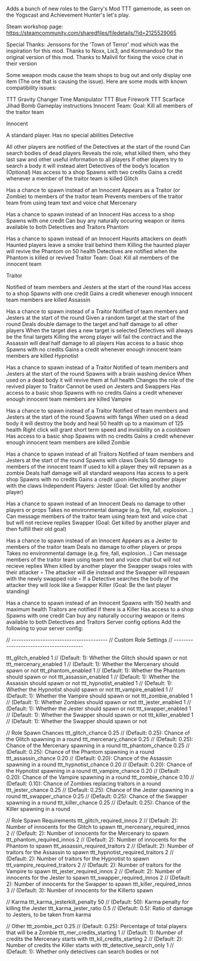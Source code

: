 Adds a bunch of new roles to the Garry's Mod TTT gamemode, as seen on the Yogscast and Achievement Hunter's let's play.

Steam workshop page: https://steamcommunity.com/sharedfiles/filedetails/?id=2125529065

Special Thanks:
Jenssons for the 'Town of Terror' mod which was the inspiration for this mod.
Thanks to Noxx, Lix3, and Kommandos0 for the original version of this mod.
Thanks to Malivil for fixing the voice chat in their version

Some weapon mods cause the team shops to bug out and only display one item (The one that is causing the issue). Here are some mods with known compatibility issues:

TTT Gravity Changer
Time Manipulator
TTT Blue Firework
TTT Scarface Jihad Bomb
Gameplay instructions
Innocent Team:
Goal: Kill all members of the traitor team

Innocent

A standard player. Has no special abilities
Detective

All other players are notified of the Detectives at the start of the round
Can search bodies of dead players
Reveals the role, what killed them, who they last saw and other useful information to all players
If other players try to search a body it will instead alert Detectives of the body’s location (Optional)
Has access to a shop
Spawns with two credits
Gains a credit whenever a member of the traitor team is killed
Glitch

Has a chance to spawn instead of an Innocent
Appears as a Traitor (or Zombie) to members of the traitor team
Prevents members of the traitor team from using team text and voice chat
Mercenary

Has a chance to spawn instead of an Innocent
Has access to a shop
Spawns with one credit
Can buy any naturally occuring weapon or items available to both Detectives and Traitors
Phantom

Has a chance to spawn instead of an Innocent
Haunts attackers on death
Haunted players leave a smoke trail behind them
Killing the haunted player will revive the Phantom on 50 health
Detectives are notified when the Phantom is killed or revived
Traitor Team:
Goal: Kill all members of the innocent team

Traitor

Notified of team members and Jesters at the start of the round
Has access to a shop
Spawns with one credit
Gains a credit whenever enough innocent team members are killed
Assassin

Has a chance to spawn instead of a Traitor
Notified of team members and Jesters at the start of the round
Given a random target at the start of the round
Deals double damage to the target and half damage to all other players
When the target dies a new target is selected
Detectives will always be the final targets
Killing the wrong player will fail the contract and the Assassin will deal half damage to all players
Has access to a basic shop
Spawns with no credits
Gains a credit whenever enough innocent team members are killed
Hypnotist

Has a chance to spawn instead of a Traitor
Notified of team members and Jesters at the start of the round
Spawns with a brain washing device
When used on a dead body it will revive them at full health
Changes the role of the revived player to Traitor
Cannot be used on Jesters and Swappers
Has access to a basic shop
Spawns with no credits
Gains a credit whenever enough innocent team members are killed
Vampire

Has a chance to spawn instead of a Traitor
Notified of team members and Jesters at the start of the round
Spawns with fangs
When used on a dead body it will destroy the body and heal 50 health up to a maximum of 125 health
Right click will grant short term speed and invisibility on a cooldown
Has access to a basic shop
Spawns with no credits
Gains a credit whenever enough innocent team members are killed
Zombie

Has a chance to spawn instead of all Traitors
Notified of team members and Jesters at the start of the round
Spawns with claws
Deals 50 damage to members of the innocent team
If used to kill a player they will repsawn as a zombie
Deals half damage will all standard weapons
Has access to a perk shop
Spawns with no credits
Gains a credit upon infecting another player with the claws
Independent Players:
Jester (Goal: Get killed by another player)

Has a chance to spawn instead of an Innocent
Deals no damage to other players or props
Takes no environmental damage (e.g. fire, fall, explosion...)
Can message members of the traitor team using team text and voice chat but will not recieve replies
Swapper (Goal: Get killed by another player and then fulfill their old goal)

Has a chance to spawn instead of an Innocent
Appears as a Jester to members of the traitor team
Deals no damage to other players or props
Takes no environmental damage (e.g. fire, fall, explosion...)
Can message members of the traitor team using team text and voice chat but will not recieve replies
When killed by another player the Swapper swaps roles with their attacker ◦ The attacker will die instead and the Swapper will respawn with the newly swapped role ◦ If a Detective searches the body of the attacker they will look like a Swapper
Killer (Goal: Be the last player standing)

Has a chance to spawn instead of an Innocent
Spawns with 150 health and maximum health
Traitors are notified if there is a Killer
Has access to a shop
Spawns with one credit
Can buy any naturally occuring weapon or items available to both Detectives and Traitors
Server config options
Add the following to your server config:

// ----------------------------------------
// Custom Role Settings
// ----------------------------------------

ttt_glitch_enabled    1 // (Default: 1): Whether the Glitch should spawn or not
ttt_mercenary_enabled 1 // (Default: 1): Whether the Mercenary should spawn or not
ttt_phantom_enabled   1 // (Default: 1): Whether the Phantom should spawn or not
ttt_assassin_enabled  1 // (Default: 1): Whether the Assassin should spawn or not
ttt_hypnotist_enabled 1 // (Default: 1): Whether the Hypnotist should spawn or not
ttt_vampire_enabled   1 // (Default: 1): Whether the Vampire should spawn or not
ttt_zombie_enabled    1 // (Default: 1): Whether Zombies should spawn or not
ttt_jester_enabled    1 // (Default: 1): Whether the Jester should spawn or not
ttt_swapper_enabled   1 // (Default: 1): Whether the Swapper should spawn or not
ttt_killer_enabled    1 // (Default: 1): Whether the Swapper should spawn or not

// Role Spawn Chances
ttt_glitch_chance    0.25 // (Default: 0.25): Chance of the Glitch spawning in a round
ttt_mercenary_chance 0.25 // (Default: 0.25): Chance of the Mercenary spawning in a round
ttt_phantom_chance   0.25 // (Default: 0.25): Chance of the Phantom spawning in a round
ttt_assassin_chance  0.20 // (Default: 0.20): Chance of the Assassin spawning in a round
ttt_hypnotist_chance 0.20 // (Default: 0.20): Chance of the Hypnotist spawning in a round
ttt_vampire_chance   0.20 // (Default: 0.20): Chance of the Vampire spawning in a round
ttt_zombie_chance    0.10 // (Default: 0.10): Chance of Zombies replacing traitors in a round
ttt_jester_chance    0.25 // (Default: 0.25): Chance of the Jester spawning in a round
ttt_swapper_chance   0.25 // (Default: 0.25): Chance of the Swapper spawning in a round
ttt_killer_chance    0.25 // (Default: 0.25): Chance of the Killer spawning in a round

// Role Spawn Requirements
ttt_glitch_required_innos       2 // (Default: 2): Number of innocents for the Glitch to spawn
ttt_mercenary_required_innos    2 // (Default: 2): Number of innocents for the Mercenary to spawn
ttt_phantom_required_innos      2 // (Default: 2): Number of innocents for the Phantom to spawn
ttt_assassin_required_traitors  2 // (Default: 2): Number of traitors for the Assassin to spawn
ttt_hypnotist_required_traitors 2 // (Default: 2): Number of traitors for the Hypnotist to spawn
ttt_vampire_required_traitors   2 // (Default: 2): Number of traitors for the Vampire to spawn
ttt_jester_required_innos       2 // (Default: 2): Number of innocents for the Jester to spawn
ttt_swapper_required_innos      2 // (Default: 2): Number of innocents for the Swapper to spawn
ttt_killer_required_innos       3 // (Default: 3): Number of innocents for the Killerto spawn

// Karma
ttt_karma_jesterkill_penalty 50   // (Default: 50): Karma penalty for killing the Jester
ttt_karma_jester_ratio       0.5  // (Default: 0.5): Ratio of damage to Jesters, to be taken from karma

// Other
ttt_zombie_pct              0.25 // (Default: 0.25): Percentage of total players that will be a Zombie
ttt_mer_credits_starting    1    // (Default: 1): Number of credits the Mercenary starts with
ttt_kil_credits_starting    2    // (Default: 2): Number of credits the Killer starts with
ttt_detective_search_only   1    // (Default: 1): Whether only detectives can search bodies or not